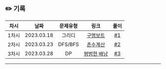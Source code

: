 ## ✏️ 기록   

| 차시 |    날짜    | 문제유형 | 링크 | 풀이 |
|:----:|:---------:|:----:|:-----:|:----:|
| 1차시 | 2023.03.18 |  그리디  |  [구명보트](https://school.programmers.co.kr/learn/courses/30/lessons/42885)  | [#1](https://github.com/AlgoLeadMe/AlgoLeadMe-9/pull/4)|
| 2차시 | 2023.03.23 |  DFS/BFS  |  [촌수계산](https://www.acmicpc.net/problem/2644)  | [#2](https://github.com/AlgoLeadMe/AlgoLeadMe-9/pull/8)|
| 3차시 | 2023.03.28 |  DP  |  [평범한 배낭](https://www.acmicpc.net/problem/12865)  | [#3](https://github.com/AlgoLeadMe/AlgoLeadMe-9/pull/12)|
---
